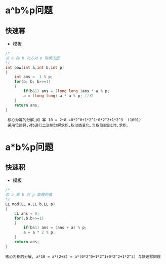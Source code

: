 # a^b%p问题
## 快速幂
* 模板 
```c++
/*
求 a 的 b 次方对 p 取模的值
*/
int pow(int a,int b,int p)
{
    int ans =  1 % p;
    for(b; b; b>>=1)
    {
        if(b&1) ans = (long long )ans * a % p;
        a = (long long) a * a % p; //权 
    }
    return ans;
}
```
     核心为幂的分解,如 幂 10 = 2+8 =0*2^0+1*2^1+0*2^2+1*2^3  (1001)
     采用位运算,对b进行二进制分解求积,权动态变化,当取位取到1时,求积.
# a*b%p问题
## 快速积
* 模板
```c++
/*
求 a 乘 b 对 p 取模的值
*/
LL mod(LL a,LL b,LL p)
{
    LL ans = 0;
    for(;b;b>>=1)
    {
        if(b&1) ans = (ans + a) % p;
        a = a * 2 % p;
    }
    return ans;
}
```
    核心为积的分解, a*10 = a*(2+8) = a*(0*2^0+1*2^1+0*2^2+1*2^3) 与快速幂同理
    
